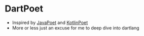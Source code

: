 # DartPoet

- Inspired by [JavaPoet](https://github.com/square/javapoet) and [KotlinPoet](https://github.com/square/kotlinpoet)
- More or less just an excuse for me to deep dive into dartlang